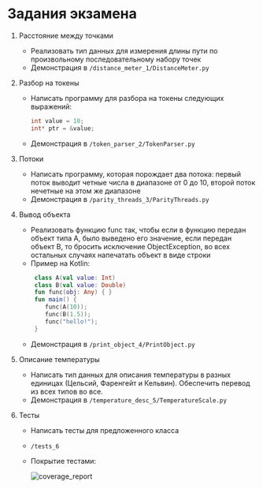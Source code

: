 # Задания экзамена

1. Расстояние между точками  
   - Реализовать тип данных для измерения длины пути по произвольному последовательному набору точек 
   - Демонстрация в `/distance_meter_1/DistanceMeter.py`

2. Разбор на токены  
   - Написать программу для разбора на токены следующих выражений:  
     ```c++
     int value = 10;
     int* ptr = &value;
     ```
   - Демонстрация в `/token_parser_2/TokenParser.py`

3. Потоки  
   - Написать программу, которая порождает два потока: первый поток выводит четные числа в диапазоне от 0 до 10, второй поток нечетные на этом же диапазоне 
   - Демонстрация в `/parity_threads_3/ParityThreads.py`


4. Вывод объекта  
   - Реализовать функцию func так, чтобы если в функцию передан объект типа A, было выведено его значение, если передан объект B, то бросить исключение ObjectException, во всех остальных случаях напечатать объект в виде строки  
   - Пример на Kotlin:  
     ```kotlin
      class A(val value: Int)
      class B(val value: Double)
      fun func(obj: Any) { }
      fun main() {
         func(A(10));
         func(B(1.5));
         func("hello!");
      }
     ```
   - Демонстрация в `/print_object_4/PrintObject.py`

5. Описание температуры  
   - Написать тип данных для описания температуры в разных единицах (Цельсий, Фаренгейт и Кельвин). Обеспечить перевод из всех типов во все.
   - Демонстрация в `/temperature_desc_5/TemperatureScale.py`

6. Тесты  
   - Написать тесты для предложенного класса
   - `/tests_6`
   - Покрытие тестами:
     
     ![coverage_report](https://user-images.githubusercontent.com/46486971/150045121-e1a5994e-e1b1-465a-bebd-633b663d4be9.png)
